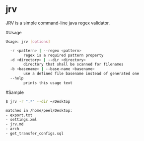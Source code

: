 jrv
===

JRV is a simple command-line java regex validator.

#Usage

```bash
Usage: jrv [options]

  -r <pattern> | --regex <pattern>
        regex is a required pattern property
  -d <directory> | --dir <directory>
        directory that shall be scanned for filenames
  -b <basename> | --base-name <basename>
        use a defined file basename instead of generated one
  --help
        prints this usage text
```

#Sample

```bash
$ jrv -r ".*" --dir ~/Desktop

matches in /home/peel/Desktop:
- export.txt
- settings.xml
- jrv.md
- arch
- get_transfer_configs.sql
```
